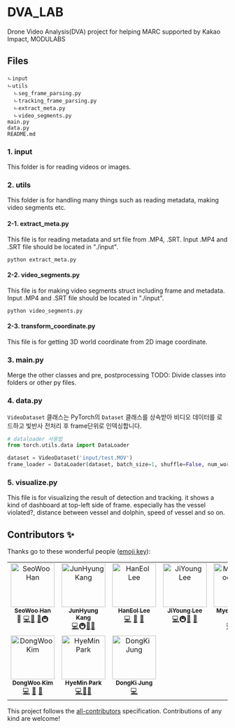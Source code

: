 # DVA_LAB
Drone Video Analysis(DVA) project for helping MARC supported by Kakao Impact, MODULABS

## Files
```
ㄴinput
ㄴutils
  ㄴseg_frame_parsing.py
  ㄴtracking_frame_parsing.py
  ㄴextract_meta.py
  ㄴvideo_segments.py
main.py
data.py
README.md
```
### 1. input
This folder is for reading videos or images.

### 2. utils
This folder is for handling many things such as reading metadata, making video segments etc.

#### 2-1. extract_meta.py
This file is for reading metadata and srt file from .MP4, .SRT.
Input .MP4 and .SRT file should be located in "./input".

```python extract_meta.py```

#### 2-2. video_segments.py
This file is for making video segments struct including frame and metadata.
Input .MP4 and .SRT file should be located in "./input".

```python video_segments.py```

#### 2-3. transform_coordinate.py
This file is for getting 3D world coordinate from 2D image coordinate.


### 3. main.py
Merge the other classes and pre, postprocessing
TODO: Divide classes into folders or other py files.


### 4. data.py
`VideoDataset` 클래스는 PyTorch의 `Dataset` 클래스를 상속받아 비디오 데이터를 로드하고 빛반사 전처리 후 frame단위로 인덱싱합니다.
```python
# dataloader 사용법
from torch.utils.data import DataLoader

dataset = VideoDataset('input/test.MOV')
frame_loader = DataLoader(dataset, batch_size=1, shuffle=False, num_workers=0)
```


### 5. visualize.py
This file is for visualizing the result of detection and tracking.
it shows a kind of dashboard at top-left side of frame. especially has the vessel violated?, distance between vessel and dolphin, speed of vessel and so on.

## Contributors ✨

Thanks go to these wonderful people ([emoji key](https://allcontributors.org/docs/en/emoji-key)):

<!-- ALL-CONTRIBUTORS-LIST:START - Do not remove or modify this section -->
<!-- prettier-ignore-start -->
<!-- markdownlint-disable -->
<table>
    <tbody>
        <tr>
            <td align="center" valign="top" width="14.28%"><a href="https://github.com/swhan0329"><img
                        src="https://avatars.githubusercontent.com/u/46466469?v=4?s=100" width="100px;"
                        alt="SeoWoo Han" /><br /><sub><b>SeoWoo Han</b></sub></a><br /><a
                    title="Maintenance">🚧</a>
                <a href="https://github.com/DVA-LAB/DVA_LAB/commits?author=swhan0329"
                    title="Code">💻</a><a
                    href="https://github.com/DVA-LAB/DVA_LAB/commits?author=swhan0329"
                    title="Documentation">📖</a> <a
                    href="https://github.com/DVA-LAB/DVA_LAB/pulls?q=is%3Apr+reviewed-by%swhan0329"
                    title="Reviewed Pull Requests">👀</a><a 
                    title="Infrastructure (Hosting, Build-Tools, etc)">🚇</a>
            </td>
            <td align="center" valign="top" width="14.28%"><a href="https://github.com/JunHyungKang"><img
                        src="https://avatars.githubusercontent.com/u/48425469?v=4?s=100" width="100px;"
                        alt="JunHyung Kang" /><br /><sub><b>JunHyung Kang</b></sub></a><br />
                <a href="https://github.com/DVA-LAB/DVA_LAB/commits?author=JunHyungKang"
                    title="Code">💻</a><a 
                    title="Infrastructure (Hosting, Build-Tools, etc)">🚇</a><a
                    href="https://github.com/DVA-LAB/DVA_LAB/commits?author=JunHyungKang"
                    title="Documentation">📖</a><a
                    href="https://github.com/DVA-LAB/DVA_LAB/pulls?q=is%3Apr+reviewed-by%JunHyungKang"
                    title="Reviewed Pull Requests">👀</a>
            </td>
            <td align="center" valign="top" width="14.28%"><a href="https://github.com/roytravel"><img
                        src="https://avatars.githubusercontent.com/u/46618353?v=44?s=100" width="100px;"
                        alt="HanEol Lee" /><br /><sub><b>HanEol Lee</b></sub></a><br />
                <a href="https://github.com/DVA-LAB/DVA_LAB/commits?author=roytravel"
                    title="Code">💻</a> <a
                    href="https://github.com/DVA-LAB/DVA_LAB/commits?author=roytravel"
                    title="Documentation">📖</a> <a
                    href="https://github.com/DVA-LAB/DVA_LAB/pulls?q=is%3Apr+reviewed-by%roytravel"
                    title="Reviewed Pull Requests">👀</a>
            </td>
          <td align="center" valign="top" width="14.28%"><a href="https://github.com/jiyoung-e"><img
                        src="https://avatars.githubusercontent.com/u/68890429?v=4?s=100" width="100px;"
                        alt="JiYoung Lee" /><br /><sub><b>JiYoung Lee</b></sub></a><br /><a
                    href="https://github.com/DVA-LAB/DVA_LAB/commits?author=jiyoung-e"
                    title="Code">💻</a><a 
                    title="Infrastructure (Hosting, Build-Tools, etc)">🚇</a><a
                    href="https://github.com/DVA-LAB/DVA_LAB/commits?author=jiyoung-e"
                    title="Documentation">📖</a> <a
                    href="https://github.com/DVA-LAB/DVA_LAB/pulls?q=is%3Apr+reviewed-by%jiyoung-e"
                    title="Reviewed Pull Requests">👀</a></td>
            <td align="center" valign="top" width="14.28%"><a href="https://github.com/roche-MH"><img
                        src="https://avatars.githubusercontent.com/u/53164586?v=4?s=100" width="100px;"
                        alt="MyeongHoon Lim" /><br /><sub><b>MyeongHoon Lim</b></sub></a><br />
                <a href="https://github.com/DVA-LAB/DVA_LAB/commits?author=roche-MH"
                    title="Code">💻</a><a
                    href="https://github.com/DVA-LAB/DVA_LAB/commits?author=roche-MH"
                    title="Documentation">📖</a>
                <a href="https://github.com/DVA-LAB/DVA_LAB/pulls?q=is%3Apr+reviewed-by%roche-MH"
                    title="Reviewed Pull Requests">👀</a>
            </td>
            <td align="center" valign="top" width="14.28%"><a href="https://github.com/woohyuun"><img
                        src="https://avatars.githubusercontent.com/u/98294094?v=4?s=100" width="100px;"
                        alt="WooHyun Jun" /><br /><sub><b>WooHyun Jun</b></sub></a><br /><a
                    href="https://github.com/DVA-LAB/DVA_LAB/commits?author=woohyuun"
                    title="Code">💻</a> <a
                    href="https://github.com/DVA-LAB/DVA_LAB/commits?author=woohyuun"
                    title="Documentation">📖</a> <a
                    href="https://github.com/DVA-LAB/DVA_LAB/pulls?q=is%3Apr+reviewed-by%woohyuun"
                    title="Reviewed Pull Requests">👀</a></td>
            <td align="center" valign="top" width="14.28%"><a href="https://github.com/jognsu98"><img
                        src="https://avatars.githubusercontent.com/u/64674244?v=4?s=100" width="100px;"
                        alt="JongSu Choi" /><br /><sub><b>JongSu Choi</b></sub></a><br /><a
                    href="https://github.com/DVA-LAB/DVA_LAB/commits?author=jognsu98"
                    title="Code">💻</a> <a
                    href="https://github.com/DVA-LAB/DVA_LAB/commits?author=jognsu98"
                    title="Documentation">📖</a> <a
                    href="https://github.com/DVA-LAB/DVA_LAB/pulls?q=is%3Apr+reviewed-by%jognsu98"
                    title="Reviewed Pull Requests">👀</a></td>
        </tr>
        <tr>
            <td align="center" valign="top" width="14.28%"><a href="https://github.com/dwjustin"><img
                        src="https://avatars.githubusercontent.com/u/77228085?v=4?s=100" width="100px;"
                        alt="DongWoo Kim" /><br /><sub><b>DongWoo Kim</b></sub></a><br /><a
                    href="https://github.com/DVA-LAB/DVA_LAB/commits?author=dwjustin"
                    title="Code">💻</a> <a
                    href="https://github.com/DVA-LAB/DVA_LAB/commits?author=dwjustin"
                    title="Documentation">📖</a> <a
                    href="https://github.com/DVA-LAB/DVA_LAB/pulls?q=is%3Apr+reviewed-by%dwjustin"
                    title="Reviewed Pull Requests">👀</a></td>
            <td align="center" valign="top" width="14.28%"><a href="https://github.com/lemonbuilder"><img
                        src="https://avatars.githubusercontent.com/u/103490406?v=4?s=100" width="100px;"
                        alt="HyeMin Park" /><br /><sub><b>HyeMin Park</b></sub></a><br /><a
                    href="https://github.com/DVA-LAB/DVA_LAB/commits?author=lemonbuilder"
                    title="Code">💻</a><a
                    href="https://github.com/DVA-LAB/DVA_LAB/commits?author=lemonbuilder"
                    title="Documentation">📖</a><a
                    href="https://github.com/DVA-LAB/DVA_LAB/pulls?q=is%3Apr+reviewed-by%lemonbuilder"
                    title="Reviewed Pull Requests">👀</a></td>
                      <td align="center" valign="top" width="14.28%"><a href="https://github.com/dkccccc"><img
                        src="https://avatars.githubusercontent.com/u/143378988?v=4?s=100" width="100px;"
                        alt="DongKi Jung" /><br /><sub><b>DongKi Jung</b></sub></a><br /><a
                    href="https://github.com/DVA-LAB/DVA_LAB/commits?author=dkccccc"
                    title="Code">💻</a> </td>
        </tr>
    </tbody>
</table>

<!-- markdownlint-restore -->
<!-- prettier-ignore-end -->

<!-- ALL-CONTRIBUTORS-LIST:END -->

This project follows the [all-contributors](https://allcontributors.org) specification.
Contributions of any kind are welcome!
